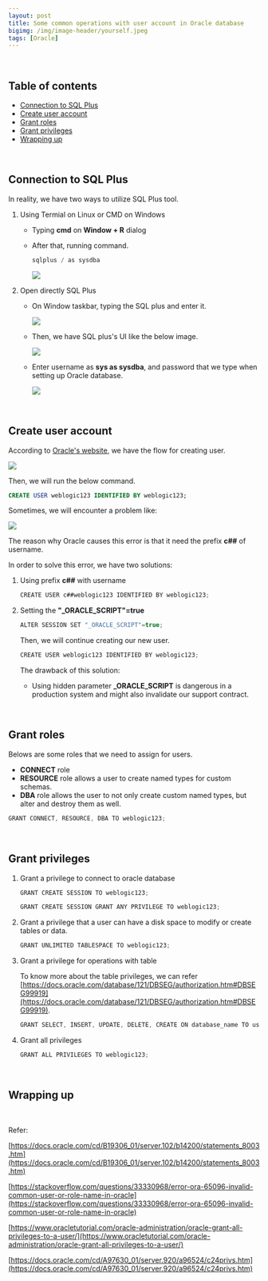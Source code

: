 ```yaml
---
layout: post
title: Some common operations with user account in Oracle database
bigimg: /img/image-header/yourself.jpeg
tags: [Oracle]
---
```





<br>

## Table of contents
- [Connection to SQL Plus](#connection-to-sql-plus)
- [Create user account](#create-user-account)
- [Grant roles](#grant-roles)
- [Grant privileges](#grant-privileges)
- [Wrapping up](#wrapping-up)


<br>

## Connection to SQL Plus

In reality, we have two ways to utilize SQL Plus tool.
1. Using Termial on Linux or CMD on Windows

    - Typing **cmd** on **Window + R** dialog

    - After that, running command.

        ```java
        sqlplus / as sysdba
        ```

        ![](../img/oracle/12c/open-sql-plus-3.png)

2. Open directly SQL Plus

    - On Window taskbar, typing the SQL plus and enter it.

        ![](../img/oracle/12c/open-sql-plus.png)

    - Then, we have SQL plus's UI like the below image.

        ![](../img/oracle/12c/open-sql-plus-1.png)

    - Enter username as **sys as sysdba**, and password that we type when setting up Oracle database.

        ![](../img/oracle/12c/open-sql-plus-2.png)
        
<br>

## Create user account

According to [Oracle's website](https://docs.oracle.com/cd/B19306_01/server.102/b14200/statements_8003.htm), we have the flow for creating user.

![](../img/oracle/12c/create_user.gif)

Then, we will run the below command.

```sql
CREATE USER weblogic123 IDENTIFIED BY weblogic123;
```

Sometimes, we will encounter a problem like:

![](../img/oracle/12c/error-create-user.png)

The reason why Oracle causes this error is that it need the prefix **c##** of username.

In order to solve this error, we have two solutions:
1. Using prefix **c##** with username

    ```java
    CREATE USER c##weblogic123 IDENTIFIED BY weblogic123;
    ```

2. Setting the **"_ORACLE_SCRIPT"=true**

    ```java
    ALTER SESSION SET "_ORACLE_SCRIPT"=true;
    ```

    Then, we will continue creating our new user.

    ```java
    CREATE USER weblogic123 IDENTIFIED BY weblogic123;
    ```

    The drawback of this solution:
    - Using hidden parameter **_ORACLE_SCRIPT** is dangerous in a production system and might also invalidate our support contract.

<br>

## Grant roles

Belows are some roles that we need to assign for users.
- **CONNECT** role
- **RESOURCE** role allows a user to create named types for custom schemas.
- **DBA** role allows the user to not only create custom named types, but alter and destroy them as well.

```java
GRANT CONNECT, RESOURCE, DBA TO weblogic123;
```

<br>

## Grant privileges

1. Grant a privilege to connect to oracle database

    ```java
    GRANT CREATE SESSION TO weblogic123;

    GRANT CREATE SESSION GRANT ANY PRIVILEGE TO weblogic123;
    ```

2. Grant a privilege that a user can have a disk space to modify or create tables or data.

    ```java
    GRANT UNLIMITED TABLESPACE TO weblogic123;
    ```

3. Grant a privilege for operations with table

    To know more about the table privileges, we can refer [https://docs.oracle.com/database/121/DBSEG/authorization.htm#DBSEG99919](https://docs.oracle.com/database/121/DBSEG/authorization.htm#DBSEG99919).

    ```java
    GRANT SELECT, INSERT, UPDATE, DELETE, CREATE ON database_name TO username;
    ```

4. Grant all privileges

    ```java
    GRANT ALL PRIVILEGES TO weblogic123;
    ```

<br>

## Wrapping up




<br>

Refer:

[https://docs.oracle.com/cd/B19306_01/server.102/b14200/statements_8003.htm](https://docs.oracle.com/cd/B19306_01/server.102/b14200/statements_8003.htm)

[https://stackoverflow.com/questions/33330968/error-ora-65096-invalid-common-user-or-role-name-in-oracle](https://stackoverflow.com/questions/33330968/error-ora-65096-invalid-common-user-or-role-name-in-oracle)

[https://www.oracletutorial.com/oracle-administration/oracle-grant-all-privileges-to-a-user/](https://www.oracletutorial.com/oracle-administration/oracle-grant-all-privileges-to-a-user/)

[https://docs.oracle.com/cd/A97630_01/server.920/a96524/c24privs.htm](https://docs.oracle.com/cd/A97630_01/server.920/a96524/c24privs.htm)